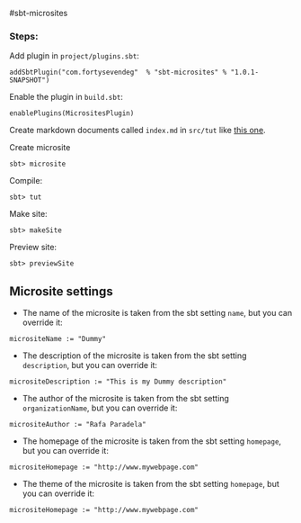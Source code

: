 #sbt-microsites

### Steps:

Add plugin in `project/plugins.sbt`:
```
addSbtPlugin("com.fortysevendeg"  % "sbt-microsites" % "1.0.1-SNAPSHOT")
```

Enable the plugin in `build.sbt`:
```
enablePlugins(MicrositesPlugin)
```

Create markdown documents called `index.md` in `src/tut` like [this one](https://gist.github.com/rafaparadela/9ccfcf1f52c5282c9a5e894b0ddf6508).


Create microsite
```
sbt> microsite
```

Compile:

```
sbt> tut
```

Make site:
```
sbt> makeSite
```

Preview site:
```
sbt> previewSite
```

## Microsite settings

- The name of the microsite is taken from the sbt setting `name`, but you can override it:
```
micrositeName := "Dummy"
```

- The description of the microsite is taken from the sbt setting `description`, but you can override it:
```
micrositeDescription := "This is my Dummy description"
```

- The author of the microsite is taken from the sbt setting `organizationName`, but you can override it:
```
micrositeAuthor := "Rafa Paradela"
```

- The homepage of the microsite is taken from the sbt setting `homepage`, but you can override it:
```
micrositeHomepage := "http://www.mywebpage.com"
```

- The theme of the  microsite is taken from the sbt setting `homepage`, but you can override it:
```
micrositeHomepage := "http://www.mywebpage.com"
```



